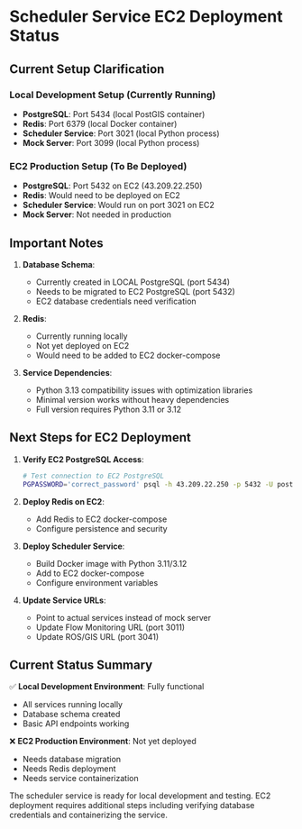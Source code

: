 # Scheduler Service EC2 Deployment Status

## Current Setup Clarification

### Local Development Setup (Currently Running)
- **PostgreSQL**: Port 5434 (local PostGIS container)
- **Redis**: Port 6379 (local Docker container)
- **Scheduler Service**: Port 3021 (local Python process)
- **Mock Server**: Port 3099 (local Python process)

### EC2 Production Setup (To Be Deployed)
- **PostgreSQL**: Port 5432 on EC2 (43.209.22.250)
- **Redis**: Would need to be deployed on EC2
- **Scheduler Service**: Would run on port 3021 on EC2
- **Mock Server**: Not needed in production

## Important Notes

1. **Database Schema**: 
   - Currently created in LOCAL PostgreSQL (port 5434)
   - Needs to be migrated to EC2 PostgreSQL (port 5432)
   - EC2 database credentials need verification

2. **Redis**:
   - Currently running locally
   - Not yet deployed on EC2
   - Would need to be added to EC2 docker-compose

3. **Service Dependencies**:
   - Python 3.13 compatibility issues with optimization libraries
   - Minimal version works without heavy dependencies
   - Full version requires Python 3.11 or 3.12

## Next Steps for EC2 Deployment

1. **Verify EC2 PostgreSQL Access**:
   ```bash
   # Test connection to EC2 PostgreSQL
   PGPASSWORD='correct_password' psql -h 43.209.22.250 -p 5432 -U postgres -d munbon_dev
   ```

2. **Deploy Redis on EC2**:
   - Add Redis to EC2 docker-compose
   - Configure persistence and security

3. **Deploy Scheduler Service**:
   - Build Docker image with Python 3.11/3.12
   - Add to EC2 docker-compose
   - Configure environment variables

4. **Update Service URLs**:
   - Point to actual services instead of mock server
   - Update Flow Monitoring URL (port 3011)
   - Update ROS/GIS URL (port 3041)

## Current Status Summary

✅ **Local Development Environment**: Fully functional
- All services running locally
- Database schema created
- Basic API endpoints working

❌ **EC2 Production Environment**: Not yet deployed
- Needs database migration
- Needs Redis deployment
- Needs service containerization

The scheduler service is ready for local development and testing. EC2 deployment requires additional steps including verifying database credentials and containerizing the service.